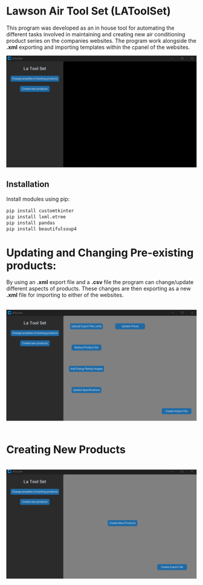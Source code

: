 # Lawson Air Tool Set (LAToolSet)

This program was developed as an in house tool for automating the different tasks involved in maintaining and creating new air conditioning product series on the companies websites.
The program work alongside the **.xml** exporting and importing templates within the cpanel of the websites.

![Startup Screenshot](Images/Start.png)

###
## Installation
Install modules using pip:
```
pip install customtkinter
pip install lxml.etree
pip install pandas
pip install beautifulsoup4
```
# Updating and Changing Pre-existing products:

By using an **.xml** export file and a **.csv** file the program can change/update different aspects of products. These changes are then exporting as a new **.xml** file for importing to either of the websites.


&nbsp;
![Page1 Screenshot](Images/Updating_Products_page.png)
&nbsp;


# Creating New Products
&nbsp;
![Page2 Screenshot](Images/Product_Creation.png)
